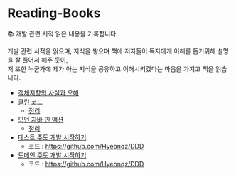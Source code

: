 # Reading-Books
📚 개발 관련 서적 읽은 내용을 기록합니다. <br>

개발 관련 서적을 읽으며, 지식을 쌓으며 책에 저자들이 독자에게 이해를 돕기위해 설명을 잘 풀어서 해주 듯이, <br>
저 또한 누군가에 제가 아는 지식을 공유하고 이해시키겠다는 마음을 가지고 책을 읽습니다.


- <a href=''>객체지향의 사실과 오해 </a>
- <a href=''>클린 코드 </a>
  - <a href='https://github.com/Hyeonqz/Reading-Books/tree/main/Books-Docs/%ED%81%B4%EB%A6%B0%EC%BD%94%EB%93%9C'>정리</a>
- <a href=''>모던 자바 인 액션</a>
  - <a href='https://github.com/Hyeonqz/Reading-Books/tree/main/Books-Docs/%EB%AA%A8%EB%8D%98%EC%9E%90%EB%B0%94%EC%9D%B8%EC%95%A1%EC%85%98'> 정리 </b>
- <a href=''>테스트 주도 개발 시작하기 </a> 
  - 코드 : https://github.com/Hyeonqz/DDD
- <a href=''>도메인 주도 개발 시작하기 </a> 
  - 코드 : https://github.com/Hyeonqz/DDD

